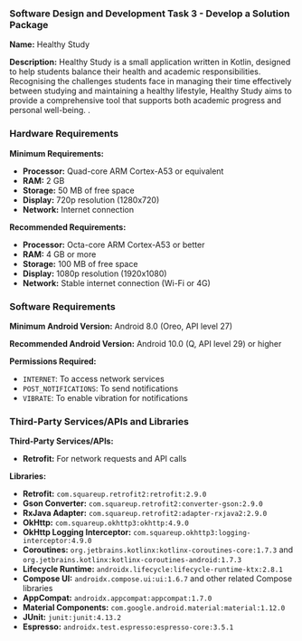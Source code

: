 ### Software Design and Development Task 3 - Develop a Solution Package

**Name:** Healthy Study

**Description:** Healthy Study is a small application written in Kotlin, designed to help students balance their health and academic responsibilities. Recognising the challenges students face in managing their time effectively between studying and maintaining a healthy lifestyle, Healthy Study aims to provide a comprehensive tool that supports both academic progress and personal well-being. .

### Hardware Requirements

**Minimum Requirements:**
- **Processor:** Quad-core ARM Cortex-A53 or equivalent
- **RAM:** 2 GB
- **Storage:** 50 MB of free space
- **Display:** 720p resolution (1280x720)
- **Network:** Internet connection

**Recommended Requirements:**
- **Processor:** Octa-core ARM Cortex-A53 or better
- **RAM:** 4 GB or more
- **Storage:** 100 MB of free space
- **Display:** 1080p resolution (1920x1080)
- **Network:** Stable internet connection (Wi-Fi or 4G)

### Software Requirements

**Minimum Android Version:** Android 8.0 (Oreo, API level 27)

**Recommended Android Version:** Android 10.0 (Q, API level 29) or higher

**Permissions Required:**
- `INTERNET`: To access network services
- `POST_NOTIFICATIONS`: To send notifications
- `VIBRATE`: To enable vibration for notifications

### Third-Party Services/APIs and Libraries

**Third-Party Services/APIs:**
- **Retrofit:** For network requests and API calls

**Libraries:**
- **Retrofit:** `com.squareup.retrofit2:retrofit:2.9.0`
- **Gson Converter:** `com.squareup.retrofit2:converter-gson:2.9.0`
- **RxJava Adapter:** `com.squareup.retrofit2:adapter-rxjava2:2.9.0`
- **OkHttp:** `com.squareup.okhttp3:okhttp:4.9.0`
- **OkHttp Logging Interceptor:** `com.squareup.okhttp3:logging-interceptor:4.9.0`
- **Coroutines:** `org.jetbrains.kotlinx:kotlinx-coroutines-core:1.7.3` and `org.jetbrains.kotlinx:kotlinx-coroutines-android:1.7.3`
- **Lifecycle Runtime:** `androidx.lifecycle:lifecycle-runtime-ktx:2.8.1`
- **Compose UI:** `androidx.compose.ui:ui:1.6.7` and other related Compose libraries
- **AppCompat:** `androidx.appcompat:appcompat:1.7.0`
- **Material Components:** `com.google.android.material:material:1.12.0`
- **JUnit:** `junit:junit:4.13.2`
- **Espresso:** `androidx.test.espresso:espresso-core:3.5.1`
